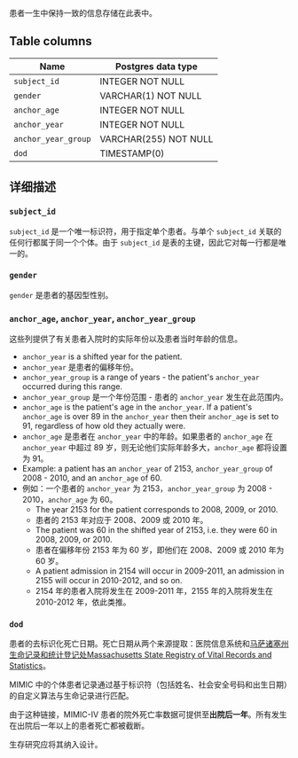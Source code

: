 

患者一生中保持一致的信息存储在此表中。

## Table columns

| Name                | Postgres data type    |
|---------------------|-----------------------|
| `subject_id`        | INTEGER NOT NULL      |
| `gender`            | VARCHAR(1) NOT NULL   |
| `anchor_age`        | INTEGER NOT NULL      |
| `anchor_year`       | INTEGER NOT NULL      |
| `anchor_year_group` | VARCHAR(255) NOT NULL |
| `dod`               | TIMESTAMP(0)          |

## 详细描述

### `subject_id`

`subject_id` 是一个唯一标识符，用于指定单个患者。与单个 `subject_id` 关联的任何行都属于同一个个体。由于 `subject_id` 是表的主键，因此它对每一行都是唯一的。

### `gender`

`gender` 是患者的基因型性别。

### `anchor_age`, `anchor_year`, `anchor_year_group`

这些列提供了有关患者入院时的实际年份以及患者当时年龄的信息。

* `anchor_year` is a shifted year for the patient.
* `anchor_year` 是患者的偏移年份。
* `anchor_year_group` is a range of years - the patient's `anchor_year` occurred during this range.
* `anchor_year_group` 是一个年份范围 - 患者的 `anchor_year` 发生在此范围内。
* `anchor_age` is the patient's age in the `anchor_year`. If a patient's `anchor_age` is over 89 in the `anchor_year` then their `anchor_age` is set to 91, regardless of how old they actually were.
* `anchor_age` 是患者在 `anchor_year` 中的年龄。如果患者的 `anchor_age` 在 `anchor_year` 中超过 89 岁，则无论他们实际年龄多大，`anchor_age` 都将设置为 91。
* Example: a patient has an `anchor_year` of 2153, `anchor_year_group` of 2008 - 2010, and an `anchor_age` of 60.
* 例如：一个患者的 `anchor_year` 为 2153，`anchor_year_group` 为 2008 - 2010，`anchor_age` 为 60。
  * The year 2153 for the patient corresponds to 2008, 2009, or 2010.
  * 患者的 2153 年对应于 2008、2009 或 2010 年。
  * The patient was 60 in the shifted year of 2153, i.e. they were 60 in 2008, 2009, or 2010.
  * 患者在偏移年份 2153 年为 60 岁，即他们在 2008、2009 或 2010 年为 60 岁。
  * A patient admission in 2154 will occur in 2009-2011, an admission in 2155 will occur in 2010-2012, and so on.
  * 2154 年的患者入院将发生在 2009-2011 年，2155 年的入院将发生在 2010-2012 年，依此类推。

### `dod`

患者的去标识化死亡日期。死亡日期从两个来源提取：医院信息系统和[马萨诸塞州生命记录和统计登记处Massachusetts State Registry of Vital Records and Statistics](https://www.mass.gov/orgs/registry-of-vital-records-and-statistics)。

MIMIC 中的个体患者记录通过基于标识符（包括姓名、社会安全号码和出生日期）的自定义算法与生命记录进行匹配。


由于这种链接，MIMIC-IV 患者的院外死亡率数据可提供至**出院后一年**。所有发生在出院后一年以上的患者死亡都被截断。

生存研究应将其纳入设计。
